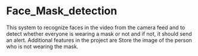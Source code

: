 # Face_Mask_detection
This system to recognize faces in the video from the camera feed and to detect whether  everyone is wearing a mask or not and if not, it should send an alert. Additional features in the project  are Store the image of the person who is not wearing the mask.

